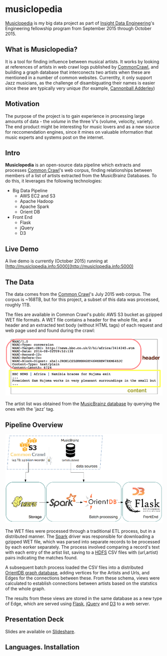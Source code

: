 # musiclopedia
[Musiclopedia](http://musiclopedia.info:5000) is my big data project as part of [Insight Data Engineering](http://insightdataengineering.com/)'s Engineering fellowship program from September 2015 through October 2015.

## What is Musiclopedia?
It is a tool for finding influence between musical artists. It works by looking at references of artists in web crawl logs published by [CommonCrawl](http://commoncrawl.org/), and building a graph database that interconects two artists when these are mentioned in a number of common websites. Currentlty, it only support Jazz musicians, as the challenge of disambiguating their names is easier since these are typically very unique (for example, [Cannonball Adderley](https://en.wikipedia.org/wiki/Cannonball_Adderley))

## Motivation
The purpose of the project is to gain experience in processing large amounts of data - the *volume* in the three V's (volume, velocity, variety).
The end product might be interesting for music lovers and as a new source for reccomendation engines, since it mines on valuable information that music experts and systems post on the internet.

## Intro
**Musiclopedia** is an open-source data pipeline which extracts and processes [Common Crawl](http://commoncrawl.org)'s web corpus, finding relationships between members of a list of artists extracted from the MusicBrainz Databases. To do this, it leverages the following technologies:

- Big Data Pipeline
    - AWS EC2 and S3
    - Apache Hadoop
    - Apache Spark
    - Orient DB
- Front End
    - Flask
    - jQuery
    - D3

## Live Demo
A live demo is currently (October 2015) running at [http://musiclopedia.info:5000](http://musiclopedia.info:5000)

## The Data
The data comes from the [Common Crawl](http://commoncrawl.org)'s July 2015 web corpus. The corpus is ~168TB, but for this project, a subset of this data was processed, roughly 1TB.

The files are available in Common Crawl's public AWS S3 bucket as gzipped WET file formats. A WET file contains a header for the whole file, and a header and an extracted text body  (without HTML tags) of each request and web page used and found during the crawl:

![wet-file](images/wet-file.png)

The artist list was obtained from the [MusicBrainz database](https://musicbrainz.org/doc/MusicBrainz_Database) by querying the ones with the 'jazz' tag.

## Pipeline Overview
![pipline](images/pipeline.png)

The WET files were processed through a traditional ETL process, but in a distributed manner. The [Spark](https://spark.apache.org) driver was responsible for downloading a gzipped WET file, which was parsed into separate records to be processed by each eorker separately. The process involved comparing a record's text with each entry of the artist list, saving to a [HDFS](http://hadoop.apache.org) CSV files with (url,artist) pairs indicating the matches found. 

A subsequent batch process loaded the CSV files into a distributed [OrientDB graph database](http://orientdb.com/orientdb/), adding vertices for the Artists and Urls, and Edges for the connections between these. From these schema, views were calculated to establish connections between artists based on the statstics of the whole graph. 

The results from these views are stored in the same database as a new type of Edge, which are served using [Flask](http://flask.pocoo.org), [jQuery](https://jquery.com) and [D3](http://d3js.org) to a web server.

## Presentation Deck
Slides are available on [Slideshare](http://www.slideshare.net/PabloRecabal/pablo-recabal-week4demo).

## Languages. Installation
